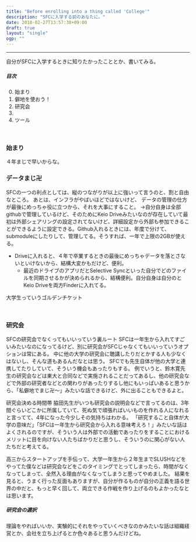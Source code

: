 ```yaml
---
title: "Before enrolling into a thing called 'College'"
description: "SFCに入学する前のあなたに。"
date: 2018-02-27T13:57:38+09:00
draft: true
layout: "single"
ogp: ""
---
```

---
自分がSFCに入学するときに知りたかったこととか、書いてみる。

##### 目次
0. 始まり
05. 僻地を使おう！
1. 研究会
2. 
3. ツール


&nbsp;


### 始まり
４年まじで早いからな。


### データまじ卍
SFCの一つの利点としては、縦のつながりが以上に強いって言うのと、割と自由なところ。
あとは、インフラがやばいほどではないけど、
データの管理の仕方が最後にめっちゃ役に立つから、それを大事にすること。
→自分自身は全部githubで管理しているけど、そのためにKeio Driveみたいなのが存在していて最初は外部シェアリングの設定されてないけど、詳細設定から外部も参加できることができるように設定できる。Github入れるときには、年度で分けて、submoduleにしたりして、管理してる。そうすれば、一年で上限の2GBが使える。

* Driveに入れると、４年で卒業するときの最後にめっちゃデータを落とさないといけないから、結構大変かもだけど、便利。
  - 最近のドライブのアプリだとSelective Syncといった自分でどのファイルを同期させるかが決められるから、結構便利。自分自身は自分のとKeio Driveを両方Finderに入れてる。

大学生っていうゴルデンチケット

&nbsp;

### 研究会
SFCの研究会でなくってもいいっていう裏ルート
SFCは一年生から入れてすごいみたいなのになってるけど、別に研究会がSFCじゃなくてもいいっていうオプションは常にある。
中に他の大学の研究会に聴講したりだとかする人も少なくはないし、そんな道もあるんだなとは思う。
SFCでも先生自体が他の大学と連携してたりしていて、そういう機会もあったりもする。
例でいうと、鈴木寛先生の研究会などは東大と合同などで実施されることだってあるし、他の研究会などで外部の研究者などとの関わりがあったりするし他にもいっぱいあると思うから、「私僻地でまじ卍〜」みたいな話できるけど、外に出ることもできるよと。

研究会決める時間帯
脇田先生がいつも研究会の説明会などで言ってるのは、3年間ぐらいどこかに所属していて、死ぬ気で頑張ればいいものを作れる人になれると言ってて、4年になった今少しその気持ちはわかる。
「研究すること自体が大学の意味だ」「SFCは一年生から研究会から入れる意味考えろ！」みたいな話はよくされるのですが、そういう人は外部での活動であったりをすることにおけるメリットに目を向けない人たちばかりだと思うし、そういうのに関心がない人たちだと考えてる。

高三からスタートアップを手伝って、大学一年生から２年生までSLUSHなどをやってた僕などは研究会などをこのタイミングでとってしまったら、時間がなくなってしまって、全然入る理由がなくなってしまうと思ってやめました。
結果を見ると、うまく行った反面もありますが、自分が作るものが自分の正義を語る世界の中だと、もっと早く回して、両立できる作戦を作り上げるのもよかったなとは思います。

##### 研究会の選択
理論をやればいいか、実験的にそれをやっていくべきなのかみたいな話は組織経営とか、会社を立ち上げるとか色々あると思うんだけどね。

